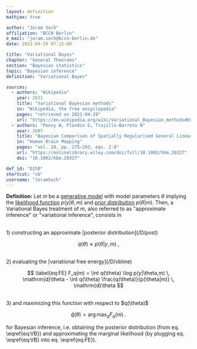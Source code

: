 ```yaml
---
layout: definition
mathjax: true

author: "Joram Soch"
affiliation: "BCCN Berlin"
e_mail: "joram.soch@bccn-berlin.de"
date: 2021-04-29 07:15:00

title: "Variational Bayes"
chapter: "General Theorems"
section: "Bayesian statistics"
topic: "Bayesian inference"
definition: "Variational Bayes"

sources:
  - authors: "Wikipedia"
    year: 2021
    title: "Variational Bayesian methods"
    in: "Wikipedia, the free encyclopedia"
    pages: "retrieved on 2021-04-29"
    url: "https://en.wikipedia.org/wiki/Variational_Bayesian_methods#Evidence_lower_bound"
  - authors: "Penny W, Flandin G, Trujillo-Barreto N"
    year: 2007
    title: "Bayesian Comparison of Spatially Regularised General Linear Models"
    in: "Human Brain Mapping"
    pages: "vol. 28, pp. 275–293, eqs. 2-9"
    url: "https://onlinelibrary.wiley.com/doi/full/10.1002/hbm.20327"
    doi: "10.1002/hbm.20327"

def_id: "D150"
shortcut: "vb"
username: "JoramSoch"
---
```



**Definition:** Let $m$ be a [generative model](/D/gm) with model parameters $\theta$ implying the [likelihood function](/D/lf) $p(y \vert \theta, m)$ and [prior distribution](/D/prior) $p(\theta \vert m)$. Then, a Variational Bayes treatment of $m$, also referred to as "approximate inference" or "variational inference", consists in

<br>
1) constructing an approximate [posterior distribution](/D/post)

$$ \label{eq:post-vb}
q(\theta) \approx p(\theta \vert y, m) \; ,
$$

<br>
2) evaluating the [variational free energy](/D/vblme)

$$ \label{eq:FE}
F_q(m) = \int q(\theta) \log p(y|\theta,m) \, \mathrm{d}\theta - \int q(\theta) \frac{q(\theta)}{p(\theta|m)} \, \mathrm{d}\theta
$$

<br>
3) and maximizing this function with respect to $q(\theta)$

$$ \label{eq:VB}
\hat{q}(\theta) = \operatorname*{arg\,max}_{q} F_q(m) \; .
$$

for Bayesian inference, i.e. obtaining the posterior distribution (from eq. \eqref{eq:VB}) and approximating the marginal likelihood (by plugging eq. \eqref{eq:VB} into eq. \eqref{eq:FE}).